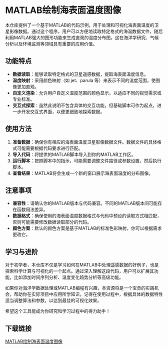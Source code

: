 # MATLAB绘制海表面温度图像

本仓库提供了一个基于MATLAB的代码示例，用于处理和可视化海表面温度的卫星影像数据。通过这个程序，用户可以方便地读取特定格式的海温数据文件，随后利用MATLAB强大的图形功能来生成直观的温度分布图。这在海洋学研究、气候分析以及环境监测等领域具有重要的应用价值。

## 功能特点

- **数据读取**：能够读取特定格式的卫星遥感数据，提取海表面温度信息。
- **温度映射**：采用颜色映射（如 jet、parula 等）来表示不同的温度范围，使图像更加直观。
- **自定义渲染**：允许用户自定义温度范围的颜色显示，以适应不同的视觉需求或专业标准。
- **交互式探索**：虽然此说明不包含具体的交互功能，但基础脚本可作为起点，进一步开发交互式界面，以便更细致地探索数据。

## 使用方法

1. **准备数据**：确保你有相应的海表面温度卫星影像数据文件。数据文件的具体格式可能需要根据代码要求进行匹配。
2. **导入代码**：将提供的MATLAB脚本导入到你的MATLAB工作区。
3. **运行脚本**：按照脚本中的指示，可能需要调整文件路径或参数设置，然后执行脚本。
4. **查看结果**：MATLAB将会生成一个新的窗口展示海表面温度的分布图像。

## 注意事项

- **兼容性**：请确认你的MATLAB版本与代码兼容。不同的MATLAB版本间可能存在函数用法差异。
- **数据格式**：确保使用的海表面温度数据格式与代码中预设的读取方式相匹配，否则可能需要修改数据读取部分的代码。
- **颜色方案**：默认的颜色方案是基于MATLAB的标准色彩映射，你可以根据需求更改它。

## 学习与进阶

对于初学者，本仓库不仅是学习如何在MATLAB中处理遥感数据的好例子，也是探索科学计算与可视化的一个起点。通过深入理解这段代码，用户可以扩展其功能，比如添加时间序列分析、温度变化趋势分析等高级功能。

如果你对海洋学数据处理或MATLAB编程有兴趣，本资源将是一个宝贵的实践机会，帮助你在实际项目中应用所学知识。记得在使用过程中，根据具体的数据特性适当调整算法和参数，以达到最佳的可视化效果。

希望这个工具能成为你研究和学习过程中的得力助手！

## 下载链接

[MATLAB绘制海表面温度图像](https://pan.quark.cn/s/72e8dd577e98)